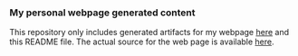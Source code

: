 ### My personal webpage generated content

This repository only includes generated artifacts for my webpage [here](https://ozyinc.com) and this README file. The actual source for the web page is available [here](https://github.com/ozyinc/website).


